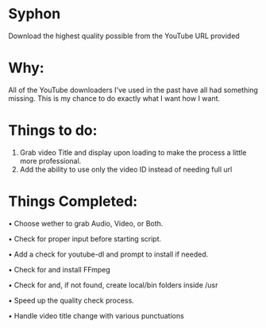Syphon
======
Download the highest quality possible from the YouTube URL provided

Why:
====

All of the YouTube downloaders I've used in the past have all had something missing. This is my chance to do exactly what I want how I want.

Things to do:
=============
1. Grab video Title and display upon loading to make the process a little more professional. 
2. Add the ability to use only the video ID instead of needing full url


Things Completed:
=================
• Choose wether to grab Audio, Video, or Both.

• Check for proper input before starting script.

• Add a check for youtube-dl and prompt to install if needed.

• Check for and install FFmpeg

• Check for and, if not found, create local/bin folders inside /usr

• Speed up the quality check process.

• Handle video title change with various punctuations
